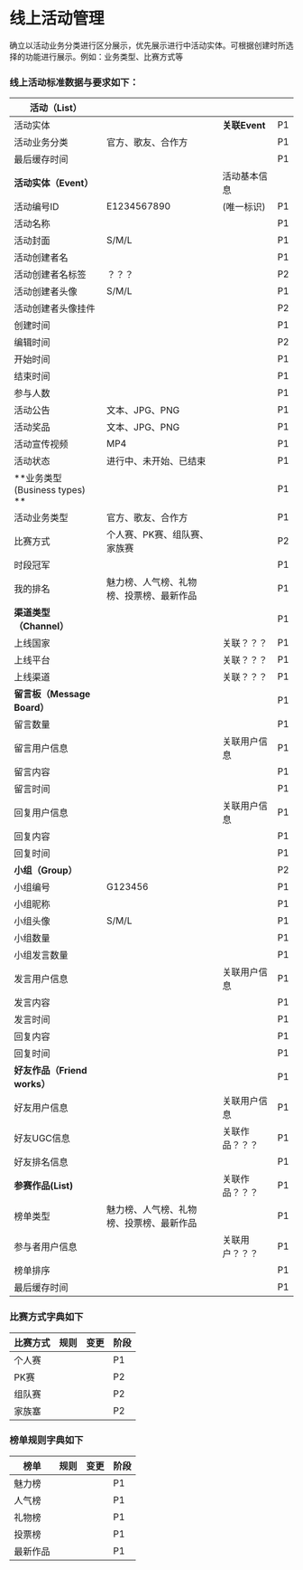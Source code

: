 # 线上活动管理

确立以活动业务分类进行区分展示，优先展示进行中活动实体。可根据创建时所选择的功能进行展示。例如：业务类型、比赛方式等

### 线上活动标准数据与要求如下：


| **活动（List）** |  |  |  |
| --- | :--- | :--- | :--- |
| 活动实体 |  |**关联Event**  | P1 |
| 活动业务分类|官方、歌友、合作方 |  |P1  |
| 最后缓存时间|  |  | P1 |
|**活动实体（Event）**  |  | 活动基本信息 |  |
| 活动编号ID | E1234567890 | (唯一标识) | P1  |
| 活动名称 |  |  | P1 |
| 活动封面 |S/M/L  |  | P1 |
| 活动创建者名 |  |  | P1 |
| 活动创建者名标签 |？？？  |  | P2 |
| 活动创建者头像 |S/M/L    |  | P1 |
| 活动创建者头像挂件 |  |  | P2 |
| 创建时间 |  |  | P1 |
| 编辑时间 |  |  | P2|
| 开始时间 |  |  | P1 |
| 结束时间 |  |  | P1 |
| 参与人数 |  |  | P1 |
| 活动公告 | 文本、JPG、PNG |  | P1 |
| 活动奖品 | 文本、JPG、PNG  |  |P1  |
| 活动宣传视频 | MP4 |  | P1 |
| 活动状态| 进行中、未开始、已结束 |  | P1 |
| **业务类型(Business types) **|  |  | P1 |
| 活动业务类型|官方、歌友、合作方  |  | P1 |
| 比赛方式|个人赛、PK赛、组队赛、家族赛 |  | P2 |
| 时段冠军 |  |  | P1 |
| 我的排名 |魅力榜、人气榜、礼物榜、投票榜、最新作品  |  | P1 |
| **渠道类型（Channel）** |  |  | P1 |
| 上线国家 |  |关联？？？  | P1 |
| 上线平台 |  |关联？？？  | P1 |
| 上线渠道 |  |关联？？？  | P1 |
| **留言板（Message Board）** |  | | P1 |
| 留言数量 |  | | P1 |
| 留言用户信息 |  |关联用户信息 | P1 |
| 留言内容 |  | | P1 |
| 留言时间 |  | | P1 |
| 回复用户信息 |  |关联用户信息 | P1 |
| 回复内容 |  | | P1 |
| 回复时间 |  | | P1 |
| **小组（Group）** |  |  | P2 |
| 小组编号 | G123456 | | P1 |
| 小组昵称 |  | | P1 |
| 小组头像 | S/M/L  | | P1 |
| 小组数量 |  | | P1 |
| 小组发言数量 |  | | P1 |
| 发言用户信息 |  |关联用户信息 | P1 |
| 发言内容 |  | | P1 |
| 发言时间 |  | | P1 |
| 回复内容 |  | | P1 |
| 回复时间 |  | | P1 |
| **好友作品（Friend works）** |  |  | P1 |
| 好友用户信息|  |关联用户信息  | P1 |
| 好友UGC信息|  | 关联作品？？？ | P1 |
| 好友排名信息|  |  | P1 |
| **参赛作品(List)**|  | 关联作品？？？ | P1 |
| 榜单类型|魅力榜、人气榜、礼物榜、投票榜、最新作品  |  | P1 |
| 参与者用户信息 |  | 关联用户？？？ | P1 |
| 榜单排序|  |  | P1 |
| 最后缓存时间|  |  | P1 |


### 比赛方式字典如下
| 比赛方式 | 规则 |变更  |阶段  |
| --- | :--- | :--- | :--- |
| 个人赛 |  |  | P1 |
| PK赛|  |  |P2  |
| 组队赛|  |  |P2  |
| 家族塞|  |  |P2  |

### 榜单规则字典如下

| 榜单 | 规则 |变更  |阶段  |
| --- | :--- | :--- | :--- |
| 魅力榜 |  |  | P1 |
| 人气榜|  |  |P1  |
| 礼物榜|  |  |P1  |
| 投票榜|  |  |P1  |
| 最新作品|  |  |P1  |










